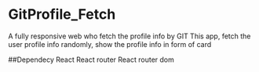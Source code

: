 # GitProfile_Fetch
A fully responsive web who fetch the profile info by GIT
This app, fetch the user profile info randomly, show the profile info in form of card

##Dependecy
React
React router
React router dom
